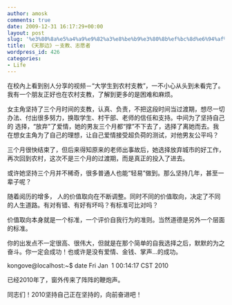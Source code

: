 ```yaml
---
author: amosk
comments: true
date: 2009-12-31 16:17:29+00:00
layout: post
slug: '%e3%80%8a%e5%a4%a9%e9%82%a3%e8%be%b9%e3%80%8b%ef%bc%8d%e6%94%af%e6%95%99%e3%80%81%e5%bf%97%e6%84%bf%e8%80%85'
title: 《天那边》－支教、志愿者
wordpress_id: 426
categories:
- Life
---
```




在校內上看到别人分享的视频－“大学生到农村支教”，一不小心从头到未看完了。我有一个朋友正好也在农村支教，了解到更多的是困难和麻烦。

女主角坚持了三个月时间的支教，认真、负责，不把这段时间当过渡期，想尽一切办法、付出很多努力，换取学生、村干部、老师的信任和支持。中间为了坚持自己的 选择，“放弃”了爱情，她的男友三个月都“撑”不下去了，选择了离她而去。我在想女主角为了自己的理想，让自己爱情接受超负荷的测试，对他男友公平吗？

三个月很快结束了，但后来得知原来的老师出事故后，她选择放弃城市的好工作，再次回到农村，这次不是三个月的过渡期，而是真正的投入了进去。

或许她坚持三个月并不稀奇，很多普通人也能“轻易”做到。那么坚持几年，甚至一辈子呢？

随着阅历的增多， 人的价值取向在不断调整。同时不同的价值取向，决定了不同的人生道路。有对有错、有好有坏吗？有标准可比对吗？

价值取向本身就是一个标准，一个评价自我行为的准则。当然道德是另外一个层面的标准。

你的出发点不一定很高、很伟大，但就是在那个简单的自我选择之后，默默的为之奋斗。你一定会成功！也或许是没有爱情、金钱、掌声...的成功。

kongove@localhost:~$ date
Fri Jan  1 00:14:17 CST 2010

已经2010年了，窗外传来了阵阵的鞭炮声。

同志们！2010坚持自己正在坚持的，向前奋进吧！
